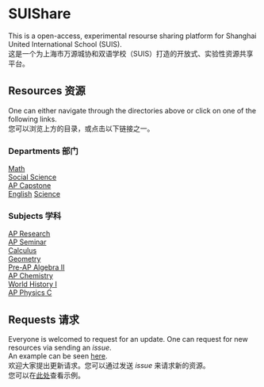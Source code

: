# SUIShare
This is a open-access, experimental resourse sharing platform for Shanghai United International School (SUIS).  
这是一个为上海市万源城协和双语学校（SUIS）打造的开放式、实验性资源共享平台。

## Resources 资源
One can either navigate through the directories above or click on one of the following links.  
您可以浏览上方的目录，或点击以下链接之一。 
### Departments 部门
[Math](https://github.com/Jay-Feng2008/SUIShare/tree/master/Math)     
[Social Science](https://github.com/Jay-Feng2008/SUIShare/tree/master/Social%20Science)     
[AP Capstone](https://github.com/Jay-Feng2008/SUIShare/tree/master/AP%20Capstone)     
[English](https://github.com/Jay-Feng2008/SUIShare/tree/master/English)
[Science](https://github.com/Jay-Feng2008/SUIShare/tree/master/Science)

### Subjects 学科
[AP Research](https://github.com/Jay-Feng2008/SUIShare/tree/master/AP%20Capstone/AP%20Research)    
[AP Seminar](https://github.com/Jay-Feng2008/SUIShare/tree/master/AP%20Capstone/AP%20Seminar)    
[Calculus](https://github.com/Jay-Feng2008/SUIShare/tree/master/Math/Calculus)      
[Geometry](https://github.com/Jay-Feng2008/SUIShare/tree/master/Math/Geometry)     
[Pre-AP Algebra II](https://github.com/Jay-Feng2008/SUIShare/tree/master/Math/Pre-AP%20Algebra%20II)      
[AP Chemistry](https://github.com/Jay-Feng2008/SUIShare/tree/master/Science/AP%20Chemistry)      
[World History I](https://github.com/Jay-Feng2008/SUIShare/tree/master/Social%20Science/History/World%20History%20I)     
[AP Physics C](https://github.com/Jay-Feng2008/SUIShare/tree/master/Science/AP%20Physics%20C)

## Requests 请求
Everyone is welcomed to request for an update. One can request for new resources via sending an *issue*.    
An example can be seen [here](https://github.com/Jay-Feng2008/SUIShare/issues/1).    
欢迎大家提出更新请求。您可以通过发送 *issue* 来请求新的资源。    
您可以在[此处](https://github.com/Jay-Feng2008/SUIShare/issues/1)查看示例。
